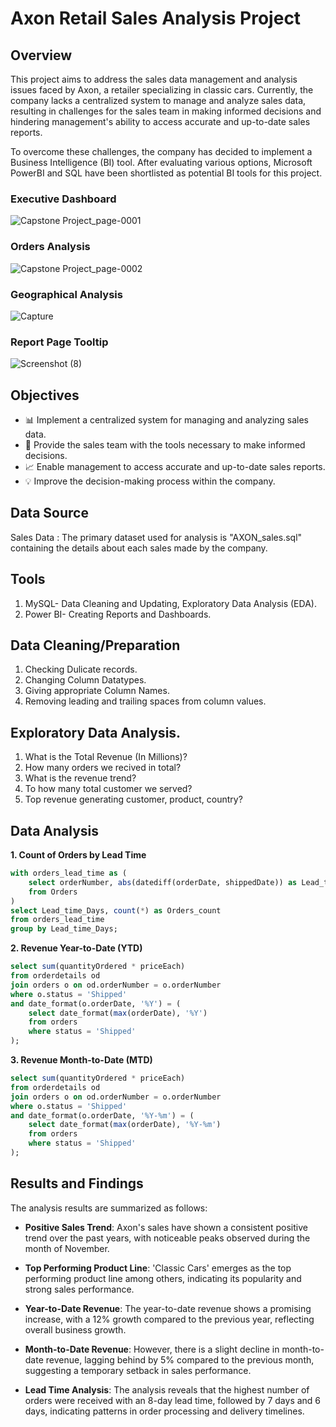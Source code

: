 # Axon Retail Sales Analysis Project

## Overview

This project aims to address the sales data management and analysis issues faced by Axon, a retailer specializing in classic cars. Currently, the company lacks a centralized system to manage and analyze sales data, resulting in challenges for the sales team in making informed decisions and hindering management's ability to access accurate and up-to-date sales reports.

To overcome these challenges, the company has decided to implement a Business Intelligence (BI) tool. After evaluating various options, Microsoft PowerBI and SQL have been shortlisted as potential BI tools for this project.

### Executive Dashboard
![Capstone Project_page-0001](https://github.com/Krunal-4498/AXON_A_Classic_Car_Retailer_Sales_Dashboard/assets/134350505/0d934d96-a6f4-4f74-91b9-f0cae34f41d7)
### Orders Analysis
![Capstone Project_page-0002](https://github.com/Krunal-4498/AXON_A_Classic_Car_Retailer_Sales_Dashboard/assets/134350505/7fa56c1c-57c1-4a86-a162-f395eec482e8)
### Geographical Analysis
![Capture](https://github.com/Krunal-4498/AXON_A_Classic_Car_Retailer_Sales_Dashboard/assets/134350505/dfd3b315-0022-479a-b4e4-4dc05e304fcf)
### Report Page Tooltip
![Screenshot (8)](https://github.com/Krunal-4498/AXON_A_Classic_Car_Retailer_Sales_Dashboard/assets/134350505/97faa74c-c7b2-4dbb-80f6-798a0625582e)




## Objectives

- 📊 Implement a centralized system for managing and analyzing sales data.
- 🚀 Provide the sales team with the tools necessary to make informed decisions.
- 📈 Enable management to access accurate and up-to-date sales reports.
- 💡 Improve the decision-making process within the company.

## Data Source 
Sales Data : The primary dataset used for analysis is "AXON_sales.sql" containing the details about each sales made by the company.

## Tools
1. MySQL- Data Cleaning and Updating, Exploratory Data Analysis (EDA).
2. Power BI- Creating Reports and Dashboards.

## Data Cleaning/Preparation
1. Checking Dulicate records.
2. Changing Column Datatypes.
3. Giving appropriate Column Names.
4. Removing leading and trailing spaces from column values.

## Exploratory Data Analysis.
1. What is the Total Revenue (In Millions)?
2. How many orders we recived in total?
3. What is the revenue trend?
4. To how many total customer we served?
5. Top revenue generating customer, product, country?

## Data Analysis

**1. Count of Orders by Lead Time**
```sql
with orders_lead_time as (
    select orderNumber, abs(datediff(orderDate, shippedDate)) as Lead_time_Days
    from Orders
)
select Lead_time_Days, count(*) as Orders_count
from orders_lead_time
group by Lead_time_Days;
```

**2. Revenue Year-to-Date (YTD)**
```sql 
select sum(quantityOrdered * priceEach)
from orderdetails od
join orders o on od.orderNumber = o.orderNumber
where o.status = 'Shipped'
and date_format(o.orderDate, '%Y') = (
    select date_format(max(orderDate), '%Y')
    from orders
    where status = 'Shipped'
);
```

**3. Revenue Month-to-Date (MTD)**
```sql
select sum(quantityOrdered * priceEach)
from orderdetails od
join orders o on od.orderNumber = o.orderNumber
where o.status = 'Shipped'
and date_format(o.orderDate, '%Y-%m') = (
    select date_format(max(orderDate), '%Y-%m')
    from orders
    where status = 'Shipped'
);
```

## Results and Findings

The analysis results are summarized as follows:

- **Positive Sales Trend**: Axon's sales have shown a consistent positive trend over the past years, with noticeable peaks observed during the month of November.
  
- **Top Performing Product Line**: 'Classic Cars' emerges as the top performing product line among others, indicating its popularity and strong sales performance.

- **Year-to-Date Revenue**: The year-to-date revenue shows a promising increase, with a 12% growth compared to the previous year, reflecting overall business growth.

- **Month-to-Date Revenue**: However, there is a slight decline in month-to-date revenue, lagging behind by 5% compared to the previous month, suggesting a temporary setback in sales performance.

- **Lead Time Analysis**: The analysis reveals that the highest number of orders were received with an 8-day lead time, followed by 7 days and 6 days, indicating patterns in order processing and delivery timelines.



